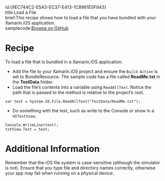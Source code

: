 id:{9EC744C2-E5A3-EC37-E413-1C8981E0F843}  
title:Load a File  
brief:This recipe shows how to load a file that you have bundled with your Xamarin.iOS application.  
samplecode:[Browse on GitHub](https://github.com/xamarin/recipes/tree/master/ios/general/file_system/load_a_file)  

<a name="Recipe" class="injected"></a>


# Recipe

To load a file that is bundled in a Xamarin.iOS application:

-  Add the file to your Xamarin.iOS project and ensure the `Build Action` is set to BundleResource. The sample code has a file called **ReadMe.txt** in the **TestData** folder.
-  Load the file’s contents into a variable using `ReadAllText`. Notice the path that is passed to the method is relative to the project’s root.


```
var text = System.IO.File.ReadAllText("TestData/ReadMe.txt");
```

-  Do something with the text, such as write to the Console or show in a `UITextView`:


```
Console.WriteLine(text);
txtView.Text = text;
```

 <a name="Additional_Information" class="injected"></a>


# Additional Information

Remember that the iOS file system is case-sensitive (although the simulator
is not). Ensure that you type file and directory names correctly, otherwise your app may fail when running on a physical device.
